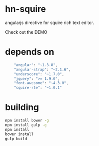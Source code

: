 # hn-squire
angularjs directive for squire rich text editor. 

Check out the DEMO


# depends on

```js
    "angular": "~1.3.8",
    "angular-strap": "~2.1.6",
    "underscore": "~1.7.0",
    "jquery": ">= 1.9.0",
    "font-awesome": "~4.3.0",
    "squire-rte": "~1.0.1"
```

# building

```bash
npm install bower -g
npm install gulp -g
npm install
bower install
gulp build
```

